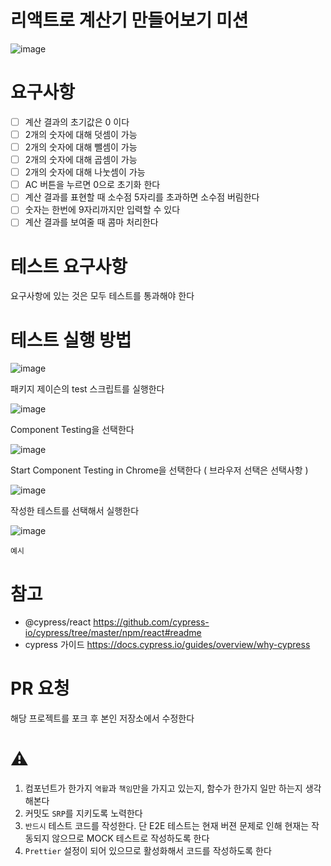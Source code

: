 # 리액트로 계산기 만들어보기 미션

![image](https://user-images.githubusercontent.com/41019113/175235647-83e19cb4-d736-45f7-acf6-c8a3e9775399.png)

# 요구사항
- [ ] 계산 결과의 초기값은 0 이다
- [ ] 2개의 숫자에 대해 덧셈이 가능
- [ ] 2개의 숫자에 대해 뺄셈이 가능
- [ ] 2개의 숫자에 대해 곱셈이 가능
- [ ] 2개의 숫자에 대해 나눗셈이 가능
- [ ] AC 버튼을 누르면 0으로 초기화 한다
- [ ] 계산 결과를 표현할 때 소수점 5자리를 초과하면 소수점 버림한다
- [ ] 숫자는 한번에 9자리까지만 입력할 수 있다
- [ ] 계산 결과를 보여줄 때 콤마 처리한다

# 테스트 요구사항
요구사항에 있는 것은 모두 테스트를 통과해야 한다

# 테스트 실행 방법
![image](https://user-images.githubusercontent.com/41019113/175460808-97c253b6-f97a-4db0-9914-86ff31c4fbbb.png)

패키지 제이슨의 test 스크립트를 실행한다

![image](https://user-images.githubusercontent.com/41019113/175460919-e79418b7-4db3-4b16-bd6b-bb68c75d00f7.png)

Component Testing을 선택한다

![image](https://user-images.githubusercontent.com/41019113/175460997-1b01a9a6-1fa7-4abb-90c1-a8a177f2d8cf.png)

Start Component Testing in Chrome을 선택한다 ( 브라우저 선택은 선택사항 )

![image](https://user-images.githubusercontent.com/41019113/175461094-bfe50118-c8a1-4e2a-ab87-f76f65acc623.png)

작성한 테스트를 선택해서 실행한다

![image](https://user-images.githubusercontent.com/41019113/175461140-fa6e38f6-d4b0-46a8-ac67-9d0e44ce4dc3.png)

`예시`

# 참고
- @cypress/react https://github.com/cypress-io/cypress/tree/master/npm/react#readme
- cypress 가이드 https://docs.cypress.io/guides/overview/why-cypress

# PR 요청
해당 프로젝트를 포크 후 본인 저장소에서 수정한다

# ⚠
1. 컴포넌트가 한가지 `역활`과 `책임`만을 가지고 있는지, 함수가 한가지 일만 하는지 생각해본다 
2. 커밋도 `SRP`를 지키도록 노력한다
3. `반드시` 테스트 코드를 작성한다. 단 E2E 테스트는 현재 버젼 문제로 인해 현재는 작동되지 않으므로 MOCK 테스트로 작성하도록 한다
4. `Prettier` 설정이 되어 있으므로 활성화해서 코드를 작성하도록 한다
